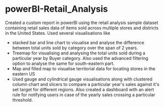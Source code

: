 # powerBI-Retail_Analysis
Created a custom report in powerBI using the retail analysis sample dataset containing retail sales data of items sold across multiple stores and districts in the United States. 
Used several visualisations like 
- stacked bar and line chart to visualise and analyse the difference between total units sold by category over the span of 2 years.
- Treemap for visualising and analysing the total units sold during a particular year by Buyer category. Also used the advanced filtering option to analyse the same for south-eastern part.
- Map and filled map to visualise territorial data for locating stores in the eastern US
- Used gauge and cylindrical gauge visualisations along with clustered column chart and slicers to compare a particular year's sales against it's set target for different regions.
Also created a dashboard with an alert rule for notifying users in case of the yearly sales crossing a particular threshold.
